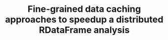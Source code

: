 ---
layout: default
title: Fine-grained data caching approaches to speedup a distributed RDataFrame analysis
authors: Vincenzo Eduardo Padulano, Enric Tejedor Saavedra and Pedro Alonso-Jordá
publication: 25th International Conference on Computing in High Energy and Nuclear Physics (CHEP 2021)
year: 2021
type: RDF
doi: 10.1051/epjconf/202125102027
abstract:
---